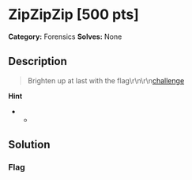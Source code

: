 # ZipZipZip [500 pts]

**Category:** Forensics
**Solves:** None

## Description
>Brighten up at last with the flag\r\n\r\n[challenge](https://terraform-20240903023243177200000004.s3.us-east-1.amazonaws.com/challenge.zip?X-Amz-Algorithm=AWS4-HMAC-SHA256&X-Amz-Credential=AKIAQ3EGP65LZRKGL2WM%2F20240906%2Fus-east-1%2Fs3%2Faws4_request&X-Amz-Date=20240906T044424Z&X-Amz-Expires=432000&X-Amz-SignedHeaders=host&X-Amz-Signature=5092565be7a49f70110bae2f6fabe6039cb90197df8cfe068964f83a10922d34)

**Hint**
* -

## Solution

### Flag

